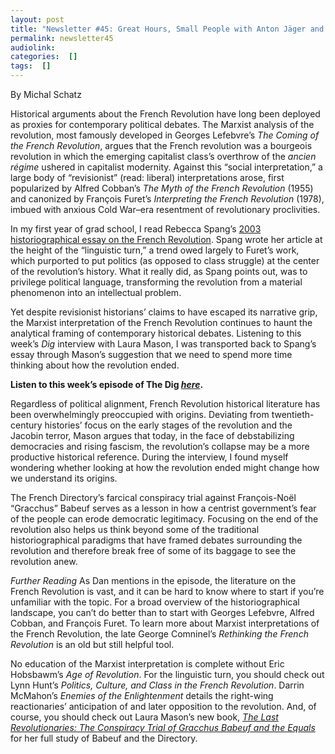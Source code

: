 ```yaml
---
layout: post
title: "Newsletter #45: Great Hours, Small People with Anton Jäger and Dominik Leusder"
permalink: newsletter45
audiolink: 
categories:  []
tags:  []
---
```


By Michal Schatz

Historical arguments about the French Revolution have long been deployed as proxies for contemporary political debates. The Marxist analysis of the revolution, most famously developed in Georges Lefebvre’s *The Coming of the French Revolution*, argues that the French revolution was a bourgeois revolution in which the emerging capitalist class’s overthrow of the *ancien régime* ushered in capitalist modernity. Against this “social interpretation,” a large body of “revisionist” (read: liberal) interpretations arose, first popularized by Alfred Cobban’s *The Myth of the French Revolution* (1955) and canonized by François Furet’s *Interpreting the French Revolution* (1978), imbued with anxious Cold War–era resentment of revolutionary proclivities. 

In my first year of grad school, I read Rebecca Spang’s [2003 historiographical essay on the French Revolution](https://academic.oup.com/ahr/article-abstract/108/1/119/22559?redirectedFrom=PDF). Spang wrote her article at the height of the “linguistic turn,” a trend owed largely to Furet’s work, which purported to put politics (as opposed to class struggle) at the center of the revolution’s history. What it really did, as Spang points out, was to privilege political language, transforming the revolution from a material phenomenon into an intellectual problem. 

Yet despite revisionist historians’ claims to have escaped its narrative grip, the Marxist interpretation of the French Revolution continues to haunt the analytical framing of contemporary historical debates. Listening to this week’s *Dig* interview with Laura Mason, I was transported back to Spang’s essay through Mason’s suggestion that we need to spend more time thinking about how the revolution ended. 

**Listen to this week’s episode of The Dig ***[here](https://thedigradio.com/podcast/conspiracy-of-equals-w-laura-mason/)***.**

Regardless of political alignment, French Revolution historical literature has been overwhelmingly preoccupied with origins. Deviating from twentieth-century histories’ focus on the early stages of the revolution and the Jacobin terror, Mason argues that today, in the face of debstabilizing democracies and rising fascism, the revolution’s collapse may be a more productive historical reference. During the interview, I found myself wondering whether looking at how the revolution ended might change how we understand its origins.

The French Directory’s farcical conspiracy trial against François-Noël “Gracchus” Babeuf serves as a lesson in how a centrist government’s fear of the people can erode democratic legitimacy. Focusing on the end of the revolution also helps us think beyond some of the traditional historiographical paradigms that have framed debates surrounding the revolution and therefore break free of some of its baggage to see the revolution anew. 

*Further Reading*
As Dan mentions in the episode, the literature on the French Revolution is vast, and it can be hard to know where to start if you’re unfamiliar with the topic. For a broad overview of the historiographical landscape, you can’t do better than to start with Georges Lefebvre, Alfred Cobban, and François Furet. To learn more about Marxist interpretations of the French Revolution, the late George Comninel’s *Rethinking the French Revolution* is an old but still helpful tool. 

No education of the Marxist interpretation is complete without Eric Hobsbawm’s *Age of Revolution*. For the linguistic turn, you should check out Lynn Hunt’s *Politics, Culture, and Class in the French Revolution*. Darrin McMahon’s *Enemies of the Enlightenment* details the right-wing reactionaries’ anticipation of and later opposition to the revolution. And, of course, you should check out Laura Mason’s new book, *[The Last Revolutionaries: The Conspiracy Trial of Gracchus Babeuf and the Equals](https://yalebooks.co.uk/page/detail/the-last-revolutionaries/?k=9780300259551)* for her full study of Babeuf and the Directory.



